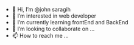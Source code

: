 - 👋 Hi, I’m @john saragih
- 👀 I’m interested in web developer
- 🌱 I’m currently learning frontEnd and BackEnd
- 💞️ I’m looking to collaborate on ...
- 📫 How to reach me ...

<!---
sumbayak/sumbayak is a ✨ special ✨ repository because its `README.md` (this file) appears on your GitHub profile.
You can click the Preview link to take a look at your changes.
--->

